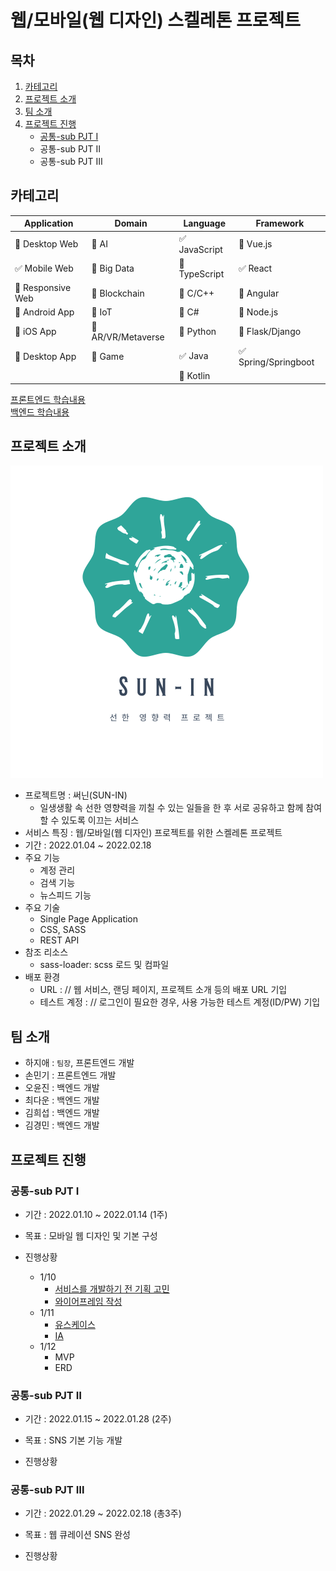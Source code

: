 # 웹/모바일(웹 디자인) 스켈레톤 프로젝트

## 목차

1. [카테고리](#카테고리)
2. [프로젝트 소개](#프로젝트-소개)
3. [팀 소개](#팀-소개)
4. [프로젝트 진행](#프로젝트-진행)
   - [공통-sub PJT Ⅰ](#공통-sub-pjt-)
   - 공통-sub PJT Ⅱ
   - 공통-sub PJT Ⅲ

<!-- 필수 항목 -->

## 카테고리

| Application                          | Domain                                | Language                         | Framework                            |
| ------------------------------------ | ------------------------------------- | -------------------------------- | ------------------------------------ |
| :black_square_button: Desktop Web    | :black_square_button: AI              | :white_check_mark: JavaScript    | :black_square_button: Vue.js         |
| :white_check_mark: Mobile Web        | :black_square_button: Big Data        | :black_square_button: TypeScript | :white_check_mark: React             |
| :black_square_button: Responsive Web | :black_square_button: Blockchain      | :black_square_button: C/C++      | :black_square_button: Angular        |
| :black_square_button: Android App    | :black_square_button: IoT             | :black_square_button: C#         | :black_square_button: Node.js        |
| :black_square_button: iOS App        | :black_square_button: AR/VR/Metaverse | :black_square_button: Python     | :black_square_button: Flask/Django   |
| :black_square_button: Desktop App    | :black_square_button: Game            | :white_check_mark: Java          | :white_check_mark: Spring/Springboot |
|                                      |                                       | :black_square_button: Kotlin     |                                      |

[프론트엔드 학습내용](/문서/FRONTEND.md)  
[백엔드 학습내용](/문서/BACKEND.md)

<!-- 필수 항목 -->

## 프로젝트 소개

![로고](md-images/%EB%A1%9C%EA%B3%A0.png)

- 프로젝트명 : 써닌(SUN-IN)
  - 일생생활 속 선한 영향력을 끼칠 수 있는 일들을 한 후 서로 공유하고 함께 참여할 수 있도록 이끄는 서비스
- 서비스 특징 : 웹/모바일(웹 디자인) 프로젝트를 위한 스켈레톤 프로젝트
- 기간 : 2022.01.04 ~ 2022.02.18
- 주요 기능
  - 계정 관리
  - 검색 기능
  - 뉴스피드 기능
- 주요 기술
  - Single Page Application
  - CSS, SASS
  - REST API
- 참조 리소스
  - sass-loader: scss 로드 및 컴파일
- 배포 환경
  - URL : // 웹 서비스, 랜딩 페이지, 프로젝트 소개 등의 배포 URL 기입
  - 테스트 계정 : // 로그인이 필요한 경우, 사용 가능한 테스트 계정(ID/PW) 기입

<!-- 자유 양식 -->

## 팀 소개

- 하지애 : `팀장`, 프론트엔드 개발
- 손민기 : 프론트엔드 개발
- 오윤진 : 백엔드 개발
- 최다운 : 백엔드 개발
- 김희섭 : 백엔드 개발
- 김경민 : 백엔드 개발

<!-- 자유 양식 -->

## 프로젝트 진행

### 공통-sub PJT Ⅰ

- 기간 : 2022.01.10 ~ 2022.01.14 (1주)
- 목표 : 모바일 웹 디자인 및 기본 구성

- 진행상황
  - 1/10
    - [서비스를 개발하기 전 기획 고민](/문서/와이어프레임/README.md)
    - [와이어프레임 작성](/문서/와이어프레임/README.md)
  - 1/11
    - [유스케이스](/문서/유스케이스/README.md)
    - [IA](/문서/IA/README.md)
  - 1/12
    - MVP
    - ERD



### 공통-sub PJT Ⅱ

- 기간 : 2022.01.15 ~ 2022.01.28 (2주)
- 목표 : SNS 기본 기능 개발

- 진행상황



###  공통-sub PJT Ⅲ

- 기간 : 2022.01.29 ~ 2022.02.18 (총3주)
- 목표 : 웹 큐레이션 SNS 완성

- 진행상황

